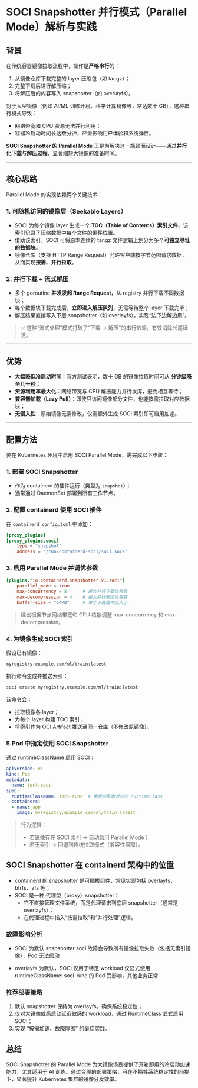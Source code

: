 # SOCI Snapshotter 并行模式（Parallel Mode）解析与实践

## 背景

在传统容器镜像拉取流程中，操作是**严格串行**的：
1. 从镜像仓库下载完整的 layer 压缩包（如 tar.gz）；
2. 完整下载后进行解压缩；
3. 将解压后的内容写入 snapshotter（如 overlayfs）。

对于大型镜像（例如 AI/ML 训练环境、科学计算镜像等，常达数十 GB），这种串行模式导致：
- 网络带宽和 CPU 资源无法并行利用；
- 容器冷启动时间长达数分钟，严重影响用户体验和系统弹性。

**SOCI Snapshotter 的 Parallel Mode** 正是为解决这一瓶颈而设计——通过**并行化下载与解压过程**，显著缩短大镜像的准备时间。

---

## 核心思路

Parallel Mode 的实现依赖两个关键技术：

### 1. 可随机访问的镜像层（Seekable Layers）

- SOCI 为每个镜像 layer 生成一个 **TOC（Table of Contents）索引文件**，该索引记录了压缩数据中每个文件的偏移位置。
- 借助该索引，SOCI 可将原本连续的 tar.gz 文件逻辑上划分为多个**可独立寻址的数据块**。
- 镜像仓库（支持 HTTP Range Request）允许客户端按字节范围请求数据，从而实现**按需、并行拉取**。

### 2. 并行下载 + 流式解压

- 多个 goroutine **并发发起 Range Request**，从 registry 并行下载不同数据块；
- 每个数据块下载完成后，**立即进入解压队列**，无需等待整个 layer 下载完毕；
- 解压结果直接写入下层 snapshotter（如 overlayfs），实现“边下边解边用”。

> ✅ 这种“流式处理”模式打破了“下载 → 解压”的串行依赖，有效消除长尾延迟。

---

## 优势

- **大幅降低冷启动时间**：官方测试表明，数十 GB 的镜像拉取时间可从 **分钟级降至几十秒**；
- **资源利用率最大化**：网络带宽与 CPU 解压能力并行发挥，避免相互等待；
- **兼容懒加载（Lazy Pull）**：即使只访问镜像部分文件，也能按需拉取对应数据块；
- **无侵入性**：原始镜像无需修改，仅需额外生成 SOCI 索引即可启用加速。

---

## 配置方法

要在 Kubernetes 环境中启用 SOCI Parallel Mode，需完成以下步骤：

### 1. 部署 SOCI Snapshotter

- 作为 containerd 的插件运行（类型为 `snapshot`）；
- 通常通过 DaemonSet 部署到所有工作节点。

### 2. 配置 containerd 使用 SOCI 插件

在 `containerd config.toml` 中添加：

```toml
[proxy_plugins]
[proxy_plugins.soci]
    type = "snapshot"
    address = "/run/containerd-soci/soci.sock"
```

### 3. 启用 Parallel Mode 并调优参数
```toml
[plugins."io.containerd.snapshotter.v1.soci"]
    parallel_mode = true
    max-concurrency = 8      # 最大并行下载协程数
    max-decompression = 4    # 最大并行解压协程数
    buffer-size = "64MB"     # 单个下载缓冲区大小
```
> 建议根据节点网络带宽和 CPU 核数调整 max-concurrency 和 max-decompression。 

### 4. 为镜像生成 SOCI 索引
假设已有镜像：
```bash
myregistry.example.com/ml/train:latest
```
执行命令生成并推送索引：
```bash
soci create myregistry.example.com/ml/train:latest
```
该命令会：
- 拉取镜像各 layer；
- 为每个 layer 构建 TOC 索引；
- 将索引作为 OCI Artifact 推送至同一仓库（不修改原镜像）。

### 5.Pod 中指定使用 SOCI Snapshotter
通过 runtimeClassName 启用 SOCI：
```yaml
apiVersion: v1
kind: Pod
metadata:
  name: test-soci
spec:
  runtimeClassName: soci-runc  # 需提前配置对应的 RuntimeClass
  containers:
  - name: app
    image: myregistry.example.com/ml/train:latest
```
> 行为逻辑： 
> - 若镜像存在 SOCI 索引 → 自动启用 Parallel Mode；
> - 若无索引 → 回退到传统拉取模式（兼容性保障）。

## SOCI Snapshotter 在 containerd 架构中的位置
- containerd 的 snapshotter 是可插拔组件，常见实现包括 overlayfs、btrfs、zfs 等；
- SOCI 是一种 代理型（proxy）snapshotter：
    - 它不直接管理文件系统，而是代理请求到底层 snapshotter（通常是 overlayfs）；
    - 在代理过程中插入“按需拉取”和“并行处理”逻辑。

### 故障影响分析
- SOCI 为默认 snapshotter
    soci 故障会导致所有镜像拉取失败（包括无索引镜像），Pod 无法启动

- overlayfs 为默认，SOCI 仅用于特定 workload
    仅显式使用 runtimeClassName: soci-runc 的 Pod 受影响，其他业务正常

### 推荐部署策略
1. 默认 snapshotter 保持为 overlayfs，确保系统稳定性；
2. 仅对大镜像或高启动延迟敏感的 workload，通过 RuntimeClass 显式启用 SOCI；
3. 实现 “按需加速、故障隔离” 的最佳实践。


## 总结
SOCI Snapshotter 的 Parallel Mode 为大镜像场景提供了开箱即用的冷启动加速能力，尤其适用于 AI 训练。通过合理的部署策略，可在不牺牲系统稳定性的前提下，显著提升 Kubernetes 集群的镜像分发效率。




